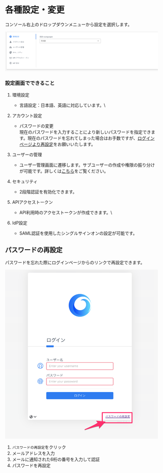 # 各種設定・変更

コンソール右上のドロップダウンメニューから設定を選択します。

![](<../.gitbook/assets/wave (1).png>)

### 設定画面でできること

1. 環境設定
   * 言語設定：日本語、英語に対応しています。\

2.  アカウント設定

    * パスワードの変更\
      現在のパスワードを入力することにより新しいパスワードを指定できます。現在のパスワードを忘れてしまった場合はお手数ですが、[ログインページより再設定](https://app.alphaus.cloud/wave/login)をお願いいたします。


3.  ユーザーの管理

    * ユーザー管理画面に遷移します。サブユーザーの作成や権限の振り分けが可能です。詳しくは[こちら](https://docs.alphaus.cloud/v/wave/for-all/rbac)をご覧ください。


4.  セキュリティ

    * 2段階認証を有効化できます。


5. APIアクセストークン
   * API利用時のアクセストークンが作成できます。\

6. IdP設定
   * SAML認証を使用したシングルサインオンの設定が可能です。

## パスワードの再設定 <a href="resetpw" id="resetpw"></a>

パスワードを忘れた際にログインページからのリンクで再設定できます。

![](../.gitbook/assets/wave-5.png)

1. `パスワードの再設定`をクリック
2. メールアドレスを入力
3. メールに通知された6桁の番号を入力して認証
4. パスワードを再設定
